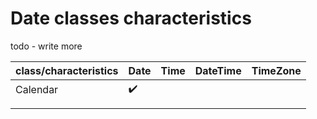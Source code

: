 # Date classes characteristics

todo - write more

| class/characteristics | Date               | Time | DateTime | TimeZone |
|-----------------------|--------------------|------|----------|----------|
| Calendar              | :heavy_check_mark: |      |          |          |
|                       |                    |      |          |          |
|                       |                    |      |          |          |